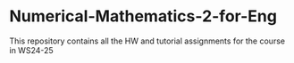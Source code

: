# Numerical-Mathematics-2-for-Eng
This repository contains all the HW and tutorial assignments for the course in WS24-25

